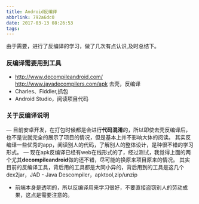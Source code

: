 ```yaml
---
title: Android反编译
abbrlink: 792a6dc0
date: 2017-03-13 08:26:53
tags:
---
```

由于需要，进行了反编译的学习，做了几次有点认识,及时总结下。

### 反编译需要用到工具

- http://www.decompileandroid.com/
  http://www.javadecompilers.com/apk 去壳，反编译
- Charles、Fiddler,抓包
- Android Studio，阅读项目代码

### 关于反编译说明

— 目前安卓开发，在打包时候都是会进行**代码混淆**的，所以即使去壳反编译后，也不是说就完全的展示了项目的情况，但是基本上并不影响大体的阅读。
其实反编译一些优秀的app，阅读别人的代码，了解别人的整体设计，是种很不错的学习形式。
— 现在apk反编译已经有web在线形式的了，经过测试，我觉得上面的两个尤其**decompileandroid**做的还不错，尽可能的换原来项目原来的情况。
  其实目前的反编译工具，背后用的工具都是大同小异的，背后用到的工具是这几个dex2jar，JAD - Java Descompiler，apktool,zip/unzip
- 前端本身是透明的，所以反编译用来学习很好，不要直接盗窃别人的劳动成果，这点是需要注意的。
